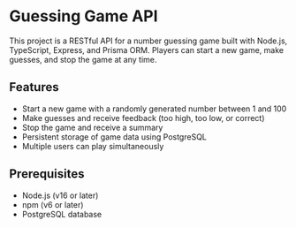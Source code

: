 # Guessing Game API

This project is a RESTful API for a number guessing game built with Node.js, TypeScript, Express, and Prisma ORM. Players can start a new game, make guesses, and stop the game at any time.

## Features

- Start a new game with a randomly generated number between 1 and 100
- Make guesses and receive feedback (too high, too low, or correct)
- Stop the game and receive a summary
- Persistent storage of game data using PostgreSQL
- Multiple users can play simultaneously

## Prerequisites

- Node.js (v16 or later)
- npm (v6 or later)
- PostgreSQL database